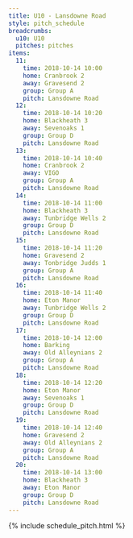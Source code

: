 ```yaml
---
title: U10 - Lansdowne Road
style: pitch_schedule
breadcrumbs:
  u10: U10
  pitches: pitches
items:
  11:
    time: 2018-10-14 10:00
    home: Cranbrook 2
    away: Gravesend 2
    group: Group A
    pitch: Lansdowne Road
  12:
    time: 2018-10-14 10:20
    home: Blackheath 3
    away: Sevenoaks 1
    group: Group D
    pitch: Lansdowne Road
  13:
    time: 2018-10-14 10:40
    home: Cranbrook 2
    away: VIGO
    group: Group A
    pitch: Lansdowne Road
  14:
    time: 2018-10-14 11:00
    home: Blackheath 3
    away: Tunbridge Wells 2
    group: Group D
    pitch: Lansdowne Road
  15:
    time: 2018-10-14 11:20
    home: Gravesend 2
    away: Tonbridge Judds 1
    group: Group A
    pitch: Lansdowne Road
  16:
    time: 2018-10-14 11:40
    home: Eton Manor
    away: Tunbridge Wells 2
    group: Group D
    pitch: Lansdowne Road
  17:
    time: 2018-10-14 12:00
    home: Barking
    away: Old Alleynians 2
    group: Group A
    pitch: Lansdowne Road
  18:
    time: 2018-10-14 12:20
    home: Eton Manor
    away: Sevenoaks 1
    group: Group D
    pitch: Lansdowne Road
  19:
    time: 2018-10-14 12:40
    home: Gravesend 2
    away: Old Alleynians 2
    group: Group A
    pitch: Lansdowne Road
  20:
    time: 2018-10-14 13:00
    home: Blackheath 3
    away: Eton Manor
    group: Group D
    pitch: Lansdowne Road
---
```


{% include schedule_pitch.html %}
